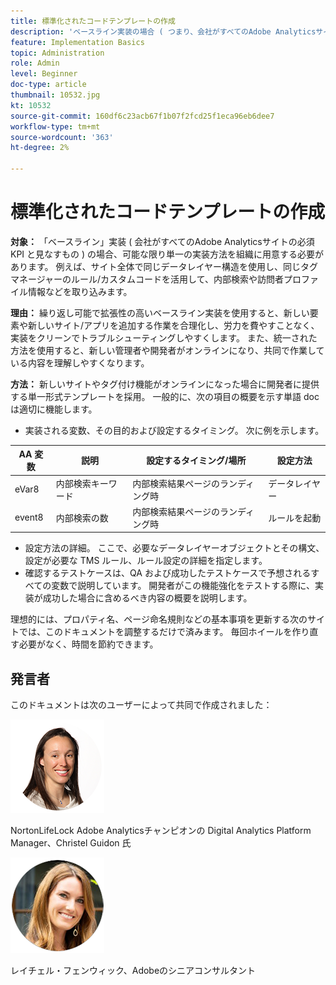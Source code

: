 ```yaml
---
title: 標準化されたコードテンプレートの作成
description: 'ベースライン実装の場合 ( つまり、会社がすべてのAdobe Analyticsサイトの必須 KPI と見なすもの )、可能な限り単一の実装方法を組織が持つ必要があります。 '
feature: Implementation Basics
topic: Administration
role: Admin
level: Beginner
doc-type: article
thumbnail: 10532.jpg
kt: 10532
source-git-commit: 160df6c23acb67f1b07f2fcd25f1eca96eb6dee7
workflow-type: tm+mt
source-wordcount: '363'
ht-degree: 2%

---
```



# 標準化されたコードテンプレートの作成

**対象：** 「ベースライン」実装 ( 会社がすべてのAdobe Analyticsサイトの必須 KPI と見なすもの ) の場合、可能な限り単一の実装方法を組織に用意する必要があります。 例えば、サイト全体で同じデータレイヤー構造を使用し、同じタグマネージャーのルール/カスタムコードを活用して、内部検索や訪問者プロファイル情報などを取り込みます。

**理由：** 繰り返し可能で拡張性の高いベースライン実装を使用すると、新しい要素や新しいサイト/アプリを追加する作業を合理化し、労力を費やすことなく、実装をクリーンでトラブルシューティングしやすくします。 また、統一された方法を使用すると、新しい管理者や開発者がオンラインになり、共同で作業している内容を理解しやすくなります。

**方法：** 新しいサイトやタグ付け機能がオンラインになった場合に開発者に提供する単一形式テンプレートを採用。 一般的に、次の項目の概要を示す単語 doc は適切に機能します。

* 実装される変数、その目的および設定するタイミング。 次に例を示します。

| AA 変数 | 説明 | 設定するタイミング/場所 | 設定方法 |
|--- |--- |--- |--- |
| eVar8 | 内部検索キーワード | 内部検索結果ページのランディング時 | データレイヤー |
| event8 | 内部検索の数 | 内部検索結果ページのランディング時 | ルールを起動 |

* 設定方法の詳細。 ここで、必要なデータレイヤーオブジェクトとその構文、設定が必要な TMS ルール、ルール設定の詳細を指定します。
* 確認するテストケースは、QA および成功したテストケースで予想されるすべての変数で説明しています。 開発者がこの機能強化をテストする際に、実装が成功した場合に含めるべき内容の概要を説明します。

理想的には、プロパティ名、ページ命名規則などの基本事項を更新する次のサイトでは、このドキュメントを調整するだけで済みます。 毎回ホイールを作り直す必要がなく、時間を節約できます。

## 発言者

このドキュメントは次のユーザーによって共同で作成されました：

![Christel Guidon](assets/Christel-Headshot-150.png)

NortonLifeLock Adobe Analyticsチャンピオンの Digital Analytics Platform Manager、Christel Guidon 氏

![レイチェルフェンウィック](assets/Rachel-Fenwick-150.png)

レイチェル・フェンウィック、Adobeのシニアコンサルタント
